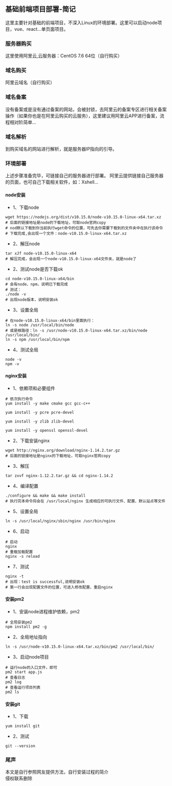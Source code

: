 ## 基础前端项目部署-简记
这里主要针对基础的前端项目，不深入Linux的环境部署。这里可以启动node项目，vue、react...单页面项目。
### 服务器购买
这里使用阿里云,云服务器：CentOS 7.6 64位（自行购买）
### 域名购买
阿里云域名（自行购买）
### 域名备案
没有备案或是没有通过备案的网站，会被封锁，去阿里云的备案专区进行相关备案操作（如果你也是在阿里云购买的云服务），这里建议用阿里云APP进行备案，流程相对阶简单...
### 域名解析
到购买域名的网站进行解析，就是服务器IP指向的引导。
### 环境部署
上述步骤准备完毕，可链接自己的服务器进行部署。
阿里云提供链接自己服务器的页面，也可自己下载相关软件，如：Xshell... 
#### node安装
- 1、下载node
```
wget https://nodejs.org/dist/v10.15.0/node-v10.15.0-linux-x64.tar.xz
# 后面的链接地址是node的下载地址，可取node官网copy
# nod默认下载到你当前执行wget命令的位置，可先去你需要下载到的文件夹中在执行该命令
# 下载完成,会出现一个文件：node-v10.15.0-linux-x64.tar.xz
```
- 2、解压node
```
tar xJf node-v10.15.0-linux-x64 
# 解压完成，会出现一个node-v10.15.0-linux-x64文件夹，就是node了
```
- 2、测试node是否下载ok
```
cd node-v10.15.0-linux-x64/bin
# 会有node、npm，说明已下载完成
# 测试：
./node -v
# 出现node版本，说明安装ok
```
- 3、设置全局
```
# 在node-v10.15.0-linux-x64/bin里面执行：
ln -s node /usr/local/bin/node
# 或是根路径：ln -s /usr/node-v10.15.0-linux-x64.tar.xz/bin/node /usr/local/bin/
ln -s npm /usr/local/bin/npm
```
- 4、测试全局
```
node -v
npm -v
```
#### nginx安装

- 1、依赖项和必要组件
```
# 依次执行命令
yum install -y make cmake gcc gcc-c++  

yum install -y pcre pcre-devel

yum install -y zlib zlib-devel

yum install -y openssl openssl-devel
```
- 2、下载安装nginx
```
wget http://nginx.org/download/nginx-1.14.2.tar.gz
# 后面的链接地址是nginx的下载地址，可取nginx官网copy
```
- 3、解压
```
tar zxvf nginx-1.12.2.tar.gz && cd nginx-1.14.2
```
- 4、编译配置
```
./configure && make && make install
# 执行完本命令将会在 /usr/local/nginx 生成相应的可执行文件、配置、默认站点等文件
```
- 5、设置全局
```
ln -s /usr/local/nginx/sbin/nginx /usr/bin/nginx
```
- 6、启动
```
# 启动
nginx
# 重载加载配置
nginx -s reload
```
- 7、测试
```
nginx -t
# 出现：test is successful,说明安装ok
# 第一行会出现配置文件的位置，可进入修改配置，重启nginx
```
#### 安装pm2
- 1、安装node进程维护依赖，pm2
```
# 全局安装pm2
npm install pm2 -g
```
- 2、全局地址指向
```
ln -s /usr/node-v10.15.0-linux-x64.tar.xz/bin/pm2 /usr/local/bin/
```
- 3、启动node项目
```
# 运行node的入口文件，即可
pm2 start app.js
# 查看日志
pm2 log
# 查看运行项目列表
pm2 ls
```
#### 安装git
- 1、下载
```
yum install git
```
- 2、测试
```
git --version
```
### 尾声
本文是自行参照网友提供方法，自行安装过程的简介   
侵权联系删除














